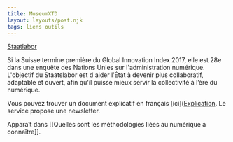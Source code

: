 ```yaml
---
title: MuseumXTD
layout: layouts/post.njk
tags: liens outils
---
```

[Staatlabor](https://www.staatslabor.ch/fr)

Si la Suisse termine première du Global Innovation Index 2017, elle est 28e dans une enquête des Nations Unies sur l'administration numérique. L'objectif du Staatslabor est d'aider l’État à devenir plus collaboratif, adaptable et ouvert, afin qu'il puisse mieux servir la collectivité à l’ère du numérique.

Vous pouvez trouver un document explicatif en français [ici]([Explication](https://www.staatslabor.ch/sites/default/files/2018-06/staatsleporello_francais_1.pdf). 
Le service propose une newsletter. 

Apparaît dans [[Quelles sont les méthodologies liées au numérique à connaître]]. 

